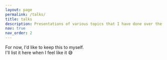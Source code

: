 ```yaml
---
layout: page
permalink: /talks/
title: talks
description: Presentations of various topics that I have done over the years.
nav: true
nav_order: 2
---
```


For now, I'd like to keep this to myself. 
<br>I'll list it here when I feel like it :sweat_smile: